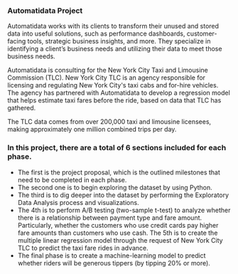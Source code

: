 ### Automatidata Project 

Automatidata works with its clients to transform their unused and stored data into useful solutions, such as performance dashboards, customer-facing tools, strategic business insights, and more. They specialize in identifying a client’s business needs and utilizing their data to meet those business needs. 

Automatidata is consulting for the New York City Taxi and Limousine Commission (TLC). New York City TLC is an agency responsible for licensing and regulating New York City's taxi cabs and for-hire vehicles. The agency has partnered with Automatidata to develop a regression model that helps estimate taxi fares before the ride, based on data that TLC has gathered. 

The TLC data comes from over 200,000 taxi and limousine licensees, making approximately one million combined trips per day. 

### **In this project, there are a total of 6 sections included for each phase.** 
* The first is the project proposal, which is the outlined milestones that need to be completed in each phase. 
* The second one is to begin exploring the dataset by using Python. 
* The third is to dig deeper into the dataset by performing the Exploratory Data Analysis process and visualizations. 
* The 4th is to perform A/B testing (two-sample t-test) to analyze whether there is a relationship between payment type and fare amount. Particularly, whether the customers who use credit cards pay higher fare amounts than customers who use cash. The 5th is to create the multiple linear regression model through the request of New York City TLC to predict the taxi fare rides in advance. 
* The final phase is to create a machine-learning model to predict whether riders will be generous tippers (by tipping 20% or more).
